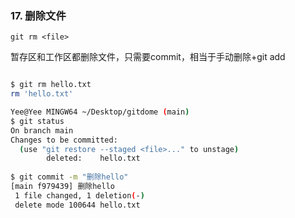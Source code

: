 ### 17. 删除文件

`git rm <file>`

暂存区和工作区都删除文件，只需要commit，相当于手动删除+git add

```sh

$ git rm hello.txt
rm 'hello.txt'

Yee@Yee MINGW64 ~/Desktop/gitdome (main)
$ git status
On branch main
Changes to be committed:
  (use "git restore --staged <file>..." to unstage)
        deleted:    hello.txt
        
$ git commit -m "删除hello"
[main f979439] 删除hello
 1 file changed, 1 deletion(-)
 delete mode 100644 hello.txt


```